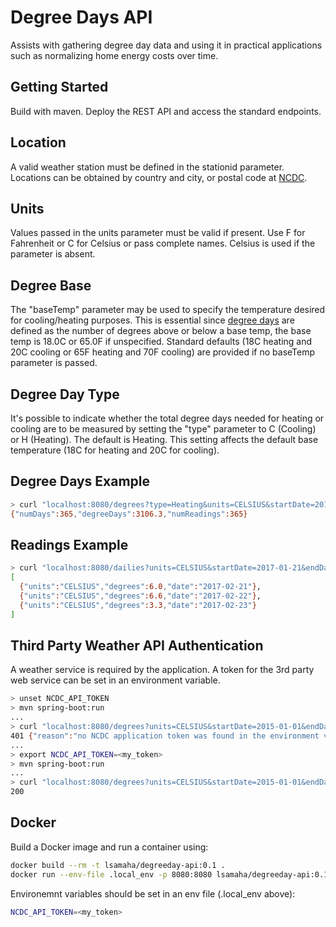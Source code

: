 # Degree Days API

Assists with gathering degree day data and using it in practical applications such as normalizing 
home energy costs over time. 

## Getting Started

Build with maven. Deploy the REST API and access the standard endpoints.

## Location

A valid weather station must be defined in the stationid parameter. Locations can be obtained 
by country and city, or 
postal code at [NCDC](https://www.ncdc.noaa.gov).

## Units

Values passed in the units parameter must be valid if present. Use F for Fahrenheit or C for Celsius 
or pass complete 
names. Celsius is used if the parameter is absent.

## Degree Base

The "baseTemp" parameter may be used to specify the temperature desired for cooling/heating purposes. 
This is essential since [degree days](https://en.wikipedia.org/wiki/Heating_degree_day) 
are defined as the number of degrees above or below a base temp, the base temp is 18.0C or 65.0F 
if unspecified. Standard defaults (18C heating and 20C cooling or 65F heating and 70F cooling) are provided 
if no baseTemp parameter is passed. 

## Degree Day Type

It's possible to indicate whether the total degree days needed for heating or cooling are to be measured
by setting the "type" parameter to C (Cooling) or H (Heating). The default is Heating. 
This setting affects the default base temperature (18C for heating and 20C for cooling).

## Degree Days Example

```bash
> curl "localhost:8080/degrees?type=Heating&units=CELSIUS&startDate=2015-01-01&endDate=2015-12-31&stationId=USW00014739&baseTemp=18"
{"numDays":365,"degreeDays":3106.3,"numReadings":365}
```
## Readings Example

```bash
> curl "localhost:8080/dailies?units=CELSIUS&startDate=2017-01-21&endDate=2017-01-23&stationId=USW00014739&baseTemp=18"
[
  {"units":"CELSIUS","degrees":6.0,"date":"2017-02-21"},
  {"units":"CELSIUS","degrees":6.6,"date":"2017-02-22"},
  {"units":"CELSIUS","degrees":3.3,"date":"2017-02-23"}
]
```

## Third Party Weather API Authentication

A weather service is required by the application. A token for the 3rd party web service can be 
set in an environment variable.

```bash
> unset NCDC_API_TOKEN
> mvn spring-boot:run
...
> curl "localhost:8080/degrees?units=CELSIUS&startDate=2015-01-01&endDate=2015-12-31&stationId=USW00014739&baseTemp=18"
401 {"reason":"no NCDC application token was found in the environment variable NCDC_API_TOKEN","code":"401"}
...
> export NCDC_API_TOKEN=<my_token>
> mvn spring-boot:run
...
> curl "localhost:8080/degrees?units=CELSIUS&startDate=2015-01-01&endDate=2015-12-31&stationId=USW00014739&baseTemp=18"
200

```

## Docker

Build a Docker image and run a container using:
```bash
docker build --rm -t lsamaha/degreeday-api:0.1 .
docker run --env-file .local_env -p 8080:8080 lsamaha/degreeday-api:0.1
```
Environemnt variables should be set in an env file (.local_env above):
```bash
NCDC_API_TOKEN=<my_token>
```
